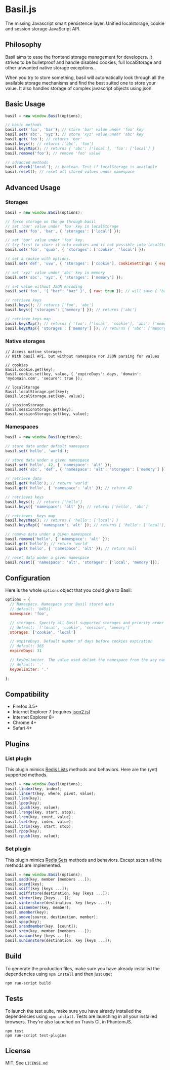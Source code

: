 # Basil.js

The missing Javascript smart persistence layer.
Unified localstorage, cookie and session storage JavaScript API.


## Philosophy

Basil aims to ease the frontend storage management for developers. It strives
to be bulletproof and handle disabled cookies, full localStorage and other
unwanted native storage exceptions..

When you try to store something, basil will automatically look through all
the available storage mechanisms and find the best suited one to store your value. It
also handles storage of complex javascript objects using json.


## Basic Usage

```javascript
basil = new window.Basil(options);

// basic methods
basil.set('foo', 'bar'); // store 'bar' value under 'foo' key
basil.set('abc', 'xyz'); // store 'xyz' value under 'abc' key
basil.get('foo'); // returns 'bar'
basil.keys(); // returns ['abc', 'foo']
basil.keysMap(); // returns { 'abc': ['local'], 'foo': ['local'] }
basil.remove('foo'); // remove 'foo' value

// advanced methods
basil.check('local'); // boolean. Test if localStorage is available
basil.reset(); // reset all stored values under namespace
```

## Advanced Usage

### Storages

```javascript
basil = new window.Basil(options);

// force storage on the go through basil
// set 'bar' value under 'foo' key in localStorage
basil.set('foo', 'bar', { 'storages': ['local'] });

// set 'bar' value under 'foo' key.
// try first to store it into cookies and if not possible into localStorage
basil.set('foo', 'quux', { 'storages': ['cookie', 'local'] });

// set a cookie with options.
basil.set('def', 'uvw', { 'storages': ['cookie'], cookieSettings: { expireDays: 10, domain: 'mydomain.com', secure: true } });

// set 'xyz' value under 'abc' key in memory
basil.set('abc', 'xyz', { 'storages': ['memory'] });

// set value without JSON encoding
basil.set('foo', '{ "bar": "baz" }', { raw: true }); // will save { "bar": "baz" } as string

// retrieve keys
basil.keys(); // returns ['foo', 'abc']
basil.keys({ 'storages': ['memory'] }); // returns ['abc']

// retrieve keys map
basil.keysMap(); // returns { 'foo': ['local', 'cookie'], 'abc': ['memory'] }
basil.keysMap({ 'storages': ['memory'] }); // returns { 'abc': ['memory'] }
```

### Native storages
```
// Access native storages
// With basil API, but without namespace nor JSON parsing for values

// cookies
Basil.cookie.get(key);
Basil.cookie.set(key, value, { 'expireDays': days, 'domain': 'mydomain.com', 'secure': true });

// localStorage
Basil.localStorage.get(key);
Basil.localStorage.set(key, value);

// sessionStorage
Basil.sessionStorage.get(key);
Basil.sessionStorage.set(key, value);
```

### Namespaces

```javascript
basil = new window.Basil(options);

// store data under default namespace
basil.set('hello', 'world');

// store data under a given namespace
basil.set('hello', 42, { 'namespace': 'alt' });
basil.set('abc', 'def', { 'namespace': 'alt', 'storages': ['memory'] });

// retrieve data
basil.get('hello'); // return 'world'
basil.get('hello', { 'namespace': 'alt' }); // return 42

// retrieves keys
basil.keys(); // returns ['hello']
basil.keys({ 'namespace': 'alt' }); // returns ['hello', 'abc']

// retrieves  keys map
basil.keysMap(); // returns { 'hello': ['local'] }
basil.keysMap({ 'namespace': 'alt' }); // returns { 'hello': ['local'], 'abc': ['memory'] }

// remove data under a given namespace
basil.remove('hello', { 'namespace': 'alt' });
basil.get('hello'); // return 'world'
basil.get('hello', { 'namespace': 'alt' }); // return null

// reset data under a given namespace
basil.reset({ 'namespace': 'alt', 'storages': ['local', 'memory']});
```

## Configuration

Here is the whole `options` object that you could give to Basil:

```javascript
options = {
  // Namespace. Namespace your Basil stored data
  // default: 'b45i1'
  namespace: 'foo',

  // storages. Specify all Basil supported storages and priority order
  // default: `['local', 'cookie', 'session', 'memory']`
  storages: ['cookie', 'local']

  // expireDays. Default number of days before cookies expiration
  // default: 365
  expireDays: 31

  // keyDelimiter. The value used delimt the namespace from the key name
  // default: '.'
  keyDelimiter: '.'

};
```

## Compatibility

- Firefox 3.5+
- Internet Explorer 7 (requires [json2.js](//cdnjs.cloudflare.com/ajax/libs/json2/20130526/json2.min.js]))
- Internet Explorer 8+
- Chrome 4+
- Safari 4+


## Plugins

### List plugin

This plugin mimics [Redis Lists](http://redis.io/commands#list) methods and
behaviors. Here are the (yet) supported methods.

```javascript
basil = new window.Basil(options);
basil.lindex(key, index);
basil.linsert(key, where, pivot, value);
basil.llen(key);
basil.lpop(key);
basil.lpush(key, value);
basil.lrange(key, start, stop);
basil.lrem(key, count, value);
basil.lset(key, index, value);
basil.ltrim(key, start, stop);
basil.rpop(key);
basil.rpush(key, value);
```

### Set plugin

This plugin mimics [Redis Sets](http://redis.io/commands#set) methods and
behaviors. Except sscan all the methods are implemented.

```javascript
basil = new window.Basil(options);
basil.sadd(key, member [members ...]);
basil.scard(key);
basil.sdiff(key [keys ...]);
basil.sdiffstore(destination, key [keys ...]);
basil.sinter(key [keys ...]);
basil.sinterstore(destination, key [keys ...]);
basil.sismember(key, member);
basil.smember(key);
basil.smove(source, destination, member);
basil.spop(key);
basil.srandmember(key, [count]);
basil.srem(key, member [members ...]);
basil.sunion(key [keys ...]);
basil.sunionstore(destination, key [keys ...]);
```

## Build

To generate the production files, make sure you have already installed the
dependencies using ````npm install```` and then just use:

````
npm run-script build
````

## Tests

To launch the test suite, make sure you have already installed the dependencies
using ````npm install````.
Tests are launching in all your installed browsers. They're also launched on
Travis CI, in PhantomJS.

````
npm test
npm run-script test-plugins
````

## License

MIT. See `LICENSE.md`

